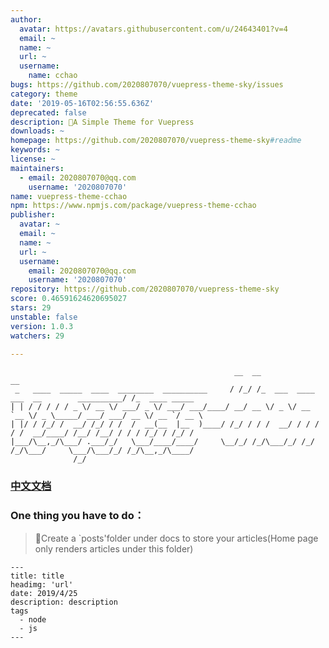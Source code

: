 ```yaml
---
author:
  avatar: https://avatars.githubusercontent.com/u/24643401?v=4
  email: ~
  name: ~
  url: ~
  username:
    name: cchao
bugs: https://github.com/2020807070/vuepress-theme-sky/issues
category: theme
date: '2019-05-16T02:56:55.636Z'
deprecated: false
description: 🚀A Simple Theme for Vuepress
downloads: ~
homepage: https://github.com/2020807070/vuepress-theme-sky#readme
keywords: ~
license: ~
maintainers:
  - email: 2020807070@qq.com
    username: '2020807070'
name: vuepress-theme-cchao
npm: https://www.npmjs.com/package/vuepress-theme-cchao
publisher:
  avatar: ~
  email: ~
  name: ~
  url: ~
  username:
    email: 2020807070@qq.com
    username: '2020807070'
repository: https://github.com/2020807070/vuepress-theme-sky
score: 0.46591624620695027
stars: 29
unstable: false
version: 1.0.3
watchers: 29

---
```


```
                                                  __  __                                       __
 _   ____  _____  ____  ________  __________     / /_/ /_  ___  ____ ___  __        __________/ /_  ____ _____
| | / / / / / _ \/ __ \/ ___/ _ \/ ___/ ___/____/ __/ __ \/ _ \/ __ `__ \/ _ \_____/ ___/ ___/ __ \/ __ `/ __ \
| |/ / /_/ /  __/ /_/ / /  /  __(__  |__  )____/ /_/ / / /  __/ / / / / /  __/____/ /__/ /__/ / / / /_/ / /_/ /
|___/\__,_/\___/ .___/_/   \___/____/____/     \__/_/ /_/\___/_/ /_/ /_/\___/     \___/\___/_/ /_/\__,_/\____/
              /_/
 ```
### [中文文档](./README-zh.md)

### One thing you have to do：
> 📁Create a `posts'folder under docs to store your articles(Home page only renders articles under this folder)

```
---
title: title
headimg: 'url'
date: 2019/4/25
description: description
tags
  - node
  - js
---
```
